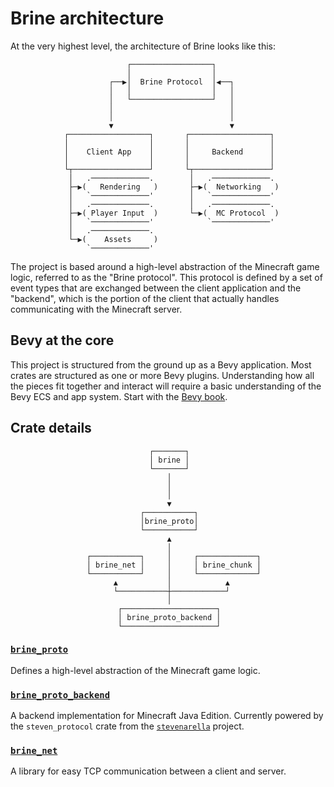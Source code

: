 # Brine architecture

At the very highest level, the architecture of Brine looks like this:

```
                          ┌──────────────────┐              
                          │                  │              
                      ┌──▶│  Brine Protocol  │◀──┐          
                      │   │                  │   │          
                      │   └──────────────────┘   │          
                      │                          │          
                      │                          │          
                      ▼                          ▼          
            ┌──────────────────┐       ┌──────────────────┐ 
            │                  │       │                  │ 
            │    Client App    │       │     Backend      │ 
            │                  │       │                  │ 
            └┬─────────────────┘       └┬─────────────────┘ 
             │   .─────────────.        │   .─────────────. 
             ├─▶(   Rendering   )       ├─▶(  Networking   )
             │   `─────────────'        │   `─────────────' 
             │   .─────────────.        │   .─────────────. 
             ├─▶( Player Input  )       └─▶(  MC Protocol  )
             │   `─────────────'            `─────────────' 
             │   .─────────────.                            
             └─▶(    Assets     )                           
                 `─────────────'                            
```

The project is based around a high-level abstraction of the Minecraft game
logic, referred to as the "Brine protocol". This protocol is defined by a set of
event types that are exchanged between the client application and the "backend",
which is the portion of the client that actually handles communicating with
the Minecraft server.

## Bevy at the core

This project is structured from the ground up as a Bevy application. Most crates
are structured as one or more Bevy plugins. Understanding how all the pieces fit
together and interact will require a basic understanding of the Bevy ECS and app
system. Start with the
[Bevy book](https://bevyengine.org/learn/book/introduction/).

## Crate details

```
                               ┌───────┐                
                               │ brine │                
                               └───────┘                
                                   │                    
                                   │                    
                                   │                    
                                   ▼                    
                             ┌───────────┐              
                             │brine_proto│              
                             └───────────┘              
                                   ▲                    
                                   │                    
                 ┌───────────┐     │     ┌─────────────┐
                 │ brine_net │     │     │ brine_chunk │
                 └───────────┘     │     └─────────────┘
                       ▲           │            ▲       
                       └───────────┼────────────┘       
                                   │                    
                        ┌─────────────────────┐         
                        │ brine_proto_backend │         
                        └─────────────────────┘         
```

### [`brine_proto`](brine_proto/)

Defines a high-level abstraction of the Minecraft game logic.

### [`brine_proto_backend`](brine_proto_backend/)

A backend implementation for Minecraft Java Edition. Currently powered by the
`steven_protocol` crate from the
[`stevenarella`](https://github.com/iceiix/stevenarella) project.

### [`brine_net`](brine_net/)

A library for easy TCP communication between a client and server.
